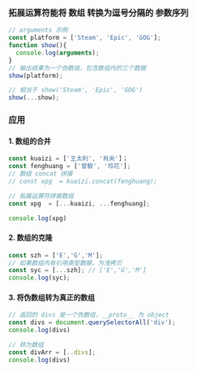 ### 拓展运算符能将 数组 转换为逗号分隔的 参数序列
```js
// arguments 示例
const platform = ['Steam', 'Epic', 'GOG'];
function show(){
  console.log(arguments);
}
// 输出结果为一个伪数组，包含数组内的三个数据
show(platform);

// 相当于 show('Steam', 'Epic', 'GOG')
show(...show);
```
### 应用
#### 1. 数组的合并
```js
const kuaizi = ['王太利', '肖央']；
const fenghuang = ['曾毅', '玲花'];
// 数组 concat 拼接
// const xpg  = kuaizi.concat(fenghuang);

// 拓展运算符拼接数组
const xpg  = [...kuaizi, ...fenghuang];

console.log(xpg)
```
#### 2. 数组的克隆
```js
const szh = ['E','G','M'];
// 如果数组内有引用类型数据，为浅拷贝
const syc = [...szh]; // ['E','G','M']
console.log(syc);
```
#### 3. 将伪数组转为真正的数组
```js
// 返回的 divs 是一个伪数组，__proto__ 为 object
const divs = document.querySelectorAll('div');
console.log(divs)

// 转为数组
const divArr = [..divs];
console.log(divs)
```
<!--stackedit_data:
eyJoaXN0b3J5IjpbLTEyODc4ODYxNjFdfQ==
-->